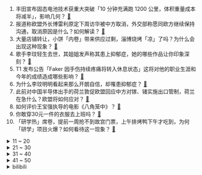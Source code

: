 1. 丰田宣布固态电池技术获重大突破「10 分钟充满跑 1200 公里，体积重量成本将减半」，影响几何？ [:link:](https://www.zhihu.com/question/610463631)
2. 报道称欧盟外长博雷利原定下周访华被中方取消，外交部称愿同欧方继续保持沟通，取消原因是什么？如何解读？ [:link:](https://www.zhihu.com/question/610463055)
3. 大量店铺转让，小饼「内卷」带来供应过剩，淄博烧烤「凉」了吗？为什么会出现这种现象？ [:link:](https://www.zhihu.com/question/610461393)
4. 歌手李玟轻生去世，其姐姐发声称其患上抑郁症，她的哪些作品让你印象深刻？ [:link:](https://www.zhihu.com/question/610553174)
5. T1 发布公告「Faker 因手伤持续疼痛将转入休息状态」这将对他的职业生涯和今年的成绩造成哪些影响？ [:link:](https://www.zhihu.com/question/610485839)
6. 为什么李玟明明看起来那么开朗自信，却罹患抑郁症？ [:link:](https://www.zhihu.com/question/610557808)
7. 此前对中国半导体出手的荷兰敦促欧盟回应中方对镓、锗实施出口管制，荷兰在急什么？欧盟将如何应对？ [:link:](https://www.zhihu.com/question/610538153)
8. 如何评价王宝强执导的电影《八角笼中》？ [:link:](https://www.zhihu.com/question/603748979)
9. 你敢穿30元一件的衣服去上班吗？ [:link:](https://www.zhihu.com/question/606509967)
10. 「研学热」席卷，提前一周抢不到故宫门票，上午排烤鸭下午才吃到，为何「研学」项目火爆？如何看待这一现象？ [:link:](https://www.zhihu.com/question/610438956)
<details>
<summary>11 ~ 20</summary>

11. 国防部回应美对台 4.4 亿美元军售，称「美方行为把台民众推向灾难深渊」，透露了哪些信息？ [:link:](https://www.zhihu.com/question/610442392)
12. 电影《消失的她》中，何非为什么不处理掉女主的尸体？ [:link:](https://www.zhihu.com/question/608059136)
13. 比亚迪投资 45 亿元在巴西建三座全新工厂，计划年产能达 15 万辆，如何看待该企业此举？ [:link:](https://www.zhihu.com/question/610472668)
14. 这个字真的不能用来参加高考吗？ [:link:](https://www.zhihu.com/question/607978069)
15. 目前中国企业贷款积极性不高、居民提前还贷，我国陷入「资产负债表衰退」了吗？ [:link:](https://www.zhihu.com/question/610066945)
16. 歌手李玟因抑郁症轻生去世，她已出道近 30 年，你对她有什么印象？面对抑郁症我们还能帮他们做些什么？ [:link:](https://www.zhihu.com/question/610553893)
17. 你最近明白了什么道理呀？ [:link:](https://www.zhihu.com/question/604311404)
18. 2023 LPL 夏季赛 BLG 2:0 击败 TES，如何评价这场比赛？ [:link:](https://www.zhihu.com/question/610514738)
19. 让男朋友开车带我去买电动车，买的过程他不参与意见，我有点生气怎么办？ [:link:](https://www.zhihu.com/question/609945575)
20. 做「全职儿女」期间你学会了哪些新的生活技能？ [:link:](https://www.zhihu.com/question/610276756)
</details>
<details>
<summary>21 ~ 30</summary>

21. 中国人普遍认同，钱给够可以无限加班，为了工作可以随时加班。我非常不认同，我能怎么办？ [:link:](https://www.zhihu.com/question/609600827)
22. 作为「全职儿女」是一种怎样的体验？把爸妈当老板和出去工作有什么不同？ [:link:](https://www.zhihu.com/question/610276483)
23. 年轻人有多少 city walk 的时间？是不是大部分人都把时间投入到「city work」里了？ [:link:](https://www.zhihu.com/question/610470097)
24. 如何委婉地和家里人说我想当全职儿女？ [:link:](https://www.zhihu.com/question/593083416)
25. 中国新一轮经济刺激下，哪些实体产业会受益，普通人如何从中把握机会？ [:link:](https://www.zhihu.com/question/609607019)
26. 在只换了 AD 的情况下，为什么 2023 年 EDG 春季赛和夏季赛表现差距能如此大？ [:link:](https://www.zhihu.com/question/610380860)
27. 有没有什么冷门又好看的电视剧推荐? [:link:](https://www.zhihu.com/question/595259975)
28. 为什么在中国《攻壳机动队》不如《EVA》有名？ [:link:](https://www.zhihu.com/question/26993363)
29. 《西游记》中最恐怖最残忍的妖怪是哪一个？ [:link:](https://www.zhihu.com/question/414657464)
30. 一个家庭越来越好的征兆是什么？ [:link:](https://www.zhihu.com/question/555044022)
</details>
<details>
<summary>31 ~ 40</summary>

31. 假如一只被特别娇惯的猫突然失去主人，能适应以后的生活吗？ [:link:](https://www.zhihu.com/question/609779217)
32. 暑期才开始准备考研，该怎么准备？ [:link:](https://www.zhihu.com/question/606071787)
33. 如何通过数学提高计算机的上限？ [:link:](https://www.zhihu.com/question/609687031)
34. 嵌入式要卷成下一个Java了吗？ [:link:](https://www.zhihu.com/question/596543159)
35. 中科院专家称今年为「气候危机纪元四年」，近年来你对极端气候有哪些切身感受？气候变化仅仅是天气更糟吗？ [:link:](https://www.zhihu.com/question/610257552)
36. 两岁宝宝早教玩具该如何选择？ [:link:](https://www.zhihu.com/question/535502186)
37. 如何评价电影《艋舺》？ [:link:](https://www.zhihu.com/question/23229737)
38. 离职的时候，公司提出加薪挽留怎么办？ [:link:](https://www.zhihu.com/question/608980591)
39. 产后 42 天，月子期该注意什么？ [:link:](https://www.zhihu.com/question/559984130)
40. 7 月 5 日沪指缩量调整跌 0.69%，稀土永磁概念股逆势大涨，如何看待今日行情？ [:link:](https://www.zhihu.com/question/610431189)
</details>
<details>
<summary>41 ~ 50</summary>

41. 近期多地楼市政策陆续松绑，对提振近期楼市低迷有多大帮助？ [:link:](https://www.zhihu.com/question/609606548)
42. 暑假带孩子去看山看水，有没有理想的目的地可以分享一下？ [:link:](https://www.zhihu.com/question/609232486)
43. 2023年前端流行什么技术和框架了？ [:link:](https://www.zhihu.com/question/609395923)
44. 如何评价理想汽车官方回应10条质疑，从专业角度看真实性如何？ [:link:](https://www.zhihu.com/question/610442905)
45. 小时候下雨天你最喜欢做什么？ [:link:](https://www.zhihu.com/question/601873764)
46. 你心目中的古装美男是谁？ [:link:](https://www.zhihu.com/question/284995716)
47. 有一个家庭影院是种什么样的体验？ [:link:](https://www.zhihu.com/question/57050156)
48. 探春不是和王夫人关系很好吗，为什么在 87 版《红楼梦》中远嫁时对赵姨娘喊的那声「娘」那么真情、揪心？ [:link:](https://www.zhihu.com/question/353053148)
49. 怎么培养孩子早起运动的好习惯？ [:link:](https://www.zhihu.com/question/608409746)
50. 鲁智深好歹是个提辖，还有上司庇护，为什么拳打镇关西后却逃了？ [:link:](https://www.zhihu.com/question/594491024)
</details><details>
<summary>bilibili</summary>

</details>